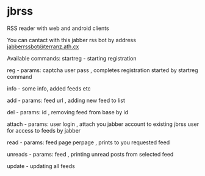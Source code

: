 jbrss
=====

RSS reader with web and android clients

You can cantact with this jabber rss bot by address jabberrssbot@terranz.ath.cx

Available commands:
startreg - starting registration

reg - params: captcha user pass , completes registration started by startreg command

info - some info, added feeds etc

add - params: feed url , adding new feed to list

del - params: id , removing feed from base by id

attach - params: user login , attach you jabber account to existing jbrss user for access to feeds by jabber

read - params: feed page perpage , prints to you requested feed

unreads - params: feed , printing unread posts from selected feed

update - updating all feeds